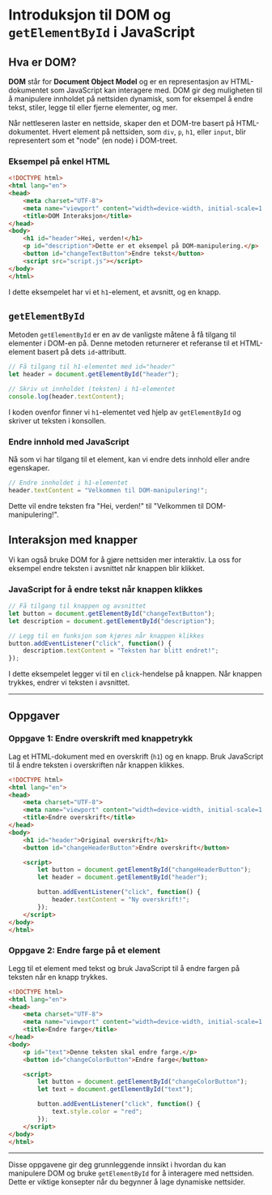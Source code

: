 
# Introduksjon til DOM og `getElementById` i JavaScript

## Hva er DOM?

**DOM** står for **Document Object Model** og er en representasjon av HTML-dokumentet som JavaScript kan interagere med. DOM gir deg muligheten til å manipulere innholdet på nettsiden dynamisk, som for eksempel å endre tekst, stiler, legge til eller fjerne elementer, og mer.

Når nettleseren laster en nettside, skaper den et DOM-tre basert på HTML-dokumentet. Hvert element på nettsiden, som `div`, `p`, `h1`, eller `input`, blir representert som et "node" (en node) i DOM-treet.

### Eksempel på enkel HTML

```html
<!DOCTYPE html>
<html lang="en">
<head>
    <meta charset="UTF-8">
    <meta name="viewport" content="width=device-width, initial-scale=1.0">
    <title>DOM Interaksjon</title>
</head>
<body>
    <h1 id="header">Hei, verden!</h1>
    <p id="description">Dette er et eksempel på DOM-manipulering.</p>
    <button id="changeTextButton">Endre tekst</button>
    <script src="script.js"></script>
</body>
</html>
```

I dette eksempelet har vi et `h1`-element, et avsnitt, og en knapp.

## `getElementById`

Metoden `getElementById` er en av de vanligste måtene å få tilgang til elementer i DOM-en på. Denne metoden returnerer et referanse til et HTML-element basert på dets `id`-attributt.

```javascript
// Få tilgang til h1-elementet med id="header"
let header = document.getElementById("header");

// Skriv ut innholdet (teksten) i h1-elementet
console.log(header.textContent);
```

I koden ovenfor finner vi `h1`-elementet ved hjelp av `getElementById` og skriver ut teksten i konsollen.

### Endre innhold med JavaScript

Nå som vi har tilgang til et element, kan vi endre dets innhold eller andre egenskaper.

```javascript
// Endre innholdet i h1-elementet
header.textContent = "Velkommen til DOM-manipulering!";
```

Dette vil endre teksten fra "Hei, verden!" til "Velkommen til DOM-manipulering!".

## Interaksjon med knapper

Vi kan også bruke DOM for å gjøre nettsiden mer interaktiv. La oss for eksempel endre teksten i avsnittet når knappen blir klikket.

### JavaScript for å endre tekst når knappen klikkes

```javascript
// Få tilgang til knappen og avsnittet
let button = document.getElementById("changeTextButton");
let description = document.getElementById("description");

// Legg til en funksjon som kjøres når knappen klikkes
button.addEventListener("click", function() {
    description.textContent = "Teksten har blitt endret!";
});
```

I dette eksempelet legger vi til en `click`-hendelse på knappen. Når knappen trykkes, endrer vi teksten i avsnittet.

---

## Oppgaver

### Oppgave 1: Endre overskrift med knappetrykk
Lag et HTML-dokument med en overskrift (`h1`) og en knapp. Bruk JavaScript til å endre teksten i overskriften når knappen klikkes.

```html
<!DOCTYPE html>
<html lang="en">
<head>
    <meta charset="UTF-8">
    <meta name="viewport" content="width=device-width, initial-scale=1.0">
    <title>Endre overskrift</title>
</head>
<body>
    <h1 id="header">Original overskrift</h1>
    <button id="changeHeaderButton">Endre overskrift</button>

    <script>
        let button = document.getElementById("changeHeaderButton");
        let header = document.getElementById("header");

        button.addEventListener("click", function() {
            header.textContent = "Ny overskrift!";
        });
    </script>
</body>
</html>
```

### Oppgave 2: Endre farge på et element
Legg til et element med tekst og bruk JavaScript til å endre fargen på teksten når en knapp trykkes.

```html
<!DOCTYPE html>
<html lang="en">
<head>
    <meta charset="UTF-8">
    <meta name="viewport" content="width=device-width, initial-scale=1.0">
    <title>Endre farge</title>
</head>
<body>
    <p id="text">Denne teksten skal endre farge.</p>
    <button id="changeColorButton">Endre farge</button>

    <script>
        let button = document.getElementById("changeColorButton");
        let text = document.getElementById("text");

        button.addEventListener("click", function() {
            text.style.color = "red";
        });
    </script>
</body>
</html>
```

---

Disse oppgavene gir deg grunnleggende innsikt i hvordan du kan manipulere DOM og bruke `getElementById` for å interagere med nettsiden. Dette er viktige konsepter når du begynner å lage dynamiske nettsider.
